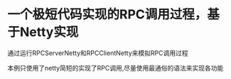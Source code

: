 # 一个极短代码实现的RPC调用过程，基于Netty实现

通过运行RPCServerNetty和RPCClientNetty来模拟RPC调用过程

本例只使用了netty简短的实现了RPC调用,尽量使用最通俗的语法来实现各功能
